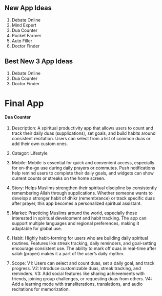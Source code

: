 ## New App Ideas 

1) Debate Online
2) Mind Expert
3) Dua Counter
4) Pocket Farmer
5) Auto Filler
6) Doctor Finder

## Best New 3 App Ideas 

1) Debate Online
2) Dua Counter
3) Doctor Finder

# Final App

####  Dua Counter 

1) Description: A spiritual productivity app that allows users to count and track their daily duas (supplications), set goals, and build habits around consistent recitation. Users can select from a list of common duas or add their own custom ones.

2) Catagor: Lifestyle

3) Mobile: Mobile is essential for quick and convenient access, especially for on-the-go use during daily prayers or commutes. Push notifications help remind users to complete their daily goals, and widgets can show current counts or streaks on the home screen.

4) Story: Helps Muslims strengthen their spiritual discipline by consistently remembering Allah through supplications. Whether someone wants to develop a stronger habit of dhikr (remembrance) or track specific duas after prayer, this app becomes a personalized spiritual assistant.

5) Market: Practicing Muslims around the world, especially those interested in spiritual development and habit tracking. The app can support multiple languages and regional preferences, making it adaptable for global use.

6) Habit: Highly habit-forming for users who are building daily spiritual routines. Features like streak tracking, daily reminders, and goal-setting encourage consistent use. The ability to mark off duas in real-time after salah (prayer) makes it a part of the user’s daily rhythm.

7) Scope:
V1: Users can select and count duas, set a daily goal, and track progress.
V2: Introduce customizable duas, streak tracking, and reminders.
V3: Add social features like sharing achievements with friends, joining group challenges, or requesting duas from others.
V4: Add a learning mode with transliterations, translations, and audio recitations for memorization.




